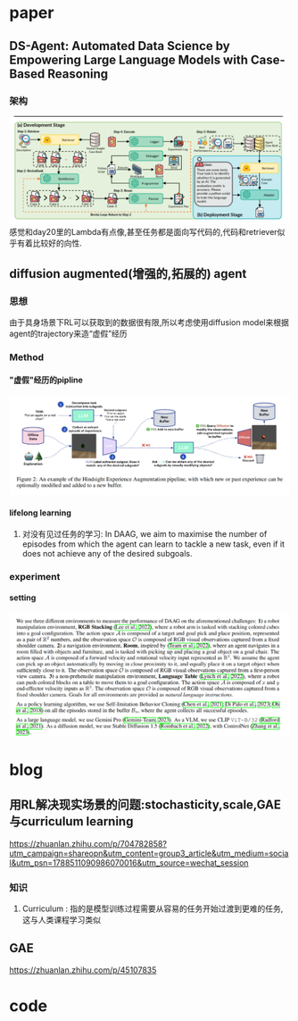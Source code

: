 # paper
## DS-Agent: Automated Data Science by Empowering Large Language Models with Case-Based Reasoning
### 架构
![1722479911146](image/day22/1722479911146.png)
感觉和day20里的Lambda有点像,甚至任务都是面向写代码的,代码和retriever似乎有着比较好的向性.
## diffusion augmented(增强的,拓展的) agent
### 思想
由于具身场景下RL可以获取到的数据很有限,所以考虑使用diffusion model来根据agent的trajectory来造“虚假”经历

### Method
#### "虚假"经历的pipline
![1722482395790](image/day22/1722482395790.png)
#### lifelong learning
1. 对没有见过任务的学习:
 In DAAG, we aim to maximise the number of episodes from which the agent can learn to tackle a new task, even if it does not achieve any of the desired subgoals.
### experiment
#### setting
![1722488344789](image/day22/1722488344789.png)

# blog
## 用RL解决现实场景的问题:stochasticity,scale,GAE与curriculum learning
https://zhuanlan.zhihu.com/p/704782858?utm_campaign=shareopn&utm_content=group3_article&utm_medium=social&utm_psn=1788511090986070016&utm_source=wechat_session
### 知识
1. Curriculum : 指的是模型训练过程需要从容易的任务开始过渡到更难的任务,这与人类课程学习类似
## GAE
https://zhuanlan.zhihu.com/p/45107835


# code